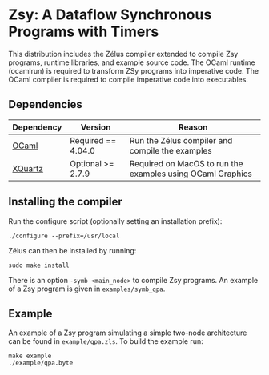 # Zsy: A Dataflow Synchronous Programs with Timers

This distribution includes the Zélus compiler extended to compile Zsy
programs, runtime libraries, and example source code. The OCaml
runtime (ocamlrun) is required to transform ZSy programs into
imperative code. The OCaml compiler is required to compile imperative
code into executables.

## Dependencies

| Dependency | Version | Reason |
|------------|---------|--------|
| [OCaml](http://ocaml.org/) | Required == 4.04.0  | Run the Zélus compiler and compile the examples |
| [XQuartz](http://www.xquartz.org/) | Optional >= 2.7.9 | Required on MacOS to run the examples using OCaml Graphics |


## Installing the compiler

Run the configure script (optionally setting an installation prefix):

```
./configure --prefix=/usr/local
```

Zélus can then be installed by running:

```
sudo make install
```

There is an option `-symb <main_node>` to compile Zsy programs.
An example of a Zsy program is given in `examples/symb_qpa`.

## Example

An example of a Zsy program simulating a simple two-node architecture
can be found in `example/qpa.zls`. To build the example run:

```
make example
./example/qpa.byte
```
